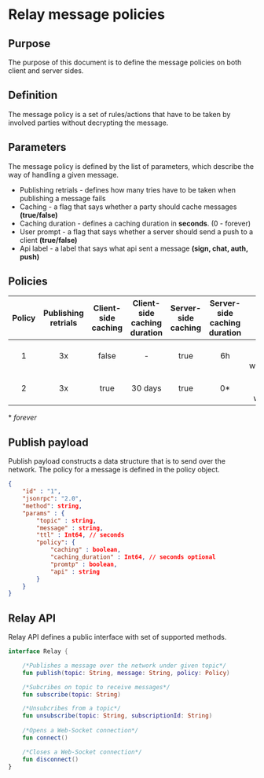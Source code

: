 
# Relay message policies

## Purpose
The purpose of this document is to define the message policies on both client and server sides.

## Definition

The message policy is a set of rules/actions that have to be taken by involved parties without decrypting the message.

## Parameters

The message policy is defined by the list of parameters, which describe the way of handling a given message. 

* Publishing retrials - defines how many tries have to be taken when publishing a message fails
* Caching - a flag that says whether a party should cache messages **(true/false)**
* Caching duration - defines a caching duration in **seconds**. (0 - forever)
* User prompt - a flag that says whether a server should send a push to a client **(true/false)**
* Api label - a label that says what api sent a message **(sign, chat, auth, push)**

## Policies

| Policy 	| Publishing <br>retrials 	| Client-side <br>caching 	| Client-side <br>caching duration 	| Server-side<br>caching 	| Server-side <br>caching duration  	|            User prompt            	| API label 	|
|:------:	|:-----------------------:	|:-----------------------:	|:--------------------------------:	|:----------------------:	|:---------------------------------:	|:---------------------------------:	|:---------:	|
|    1   	|            3x           	|          false          	|                 -                	|          true          	|                 6h                	| true<br>when<br>wc_sessionRequest 	|    sign   	|
|    2   	|            3x           	|           true          	|              30 days             	|          true          	|                 0*                 	|   true<br>when<br>wc_chatMessage  	|    chat   	|

\* _forever_

## Publish payload

Publish payload constructs a data structure that is to send over the network. The policy for a message is defined in the policy object.

```json
{
	"id" : "1",
	"jsonrpc": "2.0",
	"method": string,
	"params" : {
		"topic" : string,
		"message" : string,  
		"ttl" : Int64, // seconds
        "policy": {
            "caching" : boolean,
            "caching_duration" : Int64, // seconds optional
            "promtp" : boolean,
		    "api" : string
        }
	}
}
```

## Relay API

Relay API defines a public interface with set of supported methods.

```kotlin
interface Relay {

    /*Publishes a message over the network under given topic*/
    fun publish(topic: String, message: String, policy: Policy)

    /*Subcribes on topic to receive messages*/
    fun subscribe(topic: String)

    /*Unsubcribes from a topic*/
    fun unsubscribe(topic: String, subscriptionId: String)
	
    /*Opens a Web-Socket connection*/
    fun connect()

    /*Closes a Web-Socket connection*/
    fun disconnect()
}